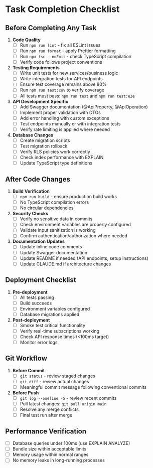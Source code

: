 # Task Completion Checklist

## Before Completing Any Task
1. **Code Quality**
   - [ ] Run `npm run lint` - fix all ESLint issues
   - [ ] Run `npm run format` - apply Prettier formatting
   - [ ] Run `npx tsc --noEmit` - check TypeScript compilation
   - [ ] Verify code follows project conventions

2. **Testing Requirements**  
   - [ ] Write unit tests for new services/business logic
   - [ ] Write integration tests for API endpoints
   - [ ] Ensure test coverage remains above 80%
   - [ ] Run `npm run test:cov` to verify coverage
   - [ ] All tests must pass: `npm run test` and `npm run test:e2e`

3. **API Development Specific**
   - [ ] Add Swagger documentation (@ApiProperty, @ApiOperation)
   - [ ] Implement proper validation with DTOs
   - [ ] Add error handling with custom exceptions
   - [ ] Test endpoints manually or with integration tests
   - [ ] Verify rate limiting is applied where needed

4. **Database Changes**
   - [ ] Create migration scripts
   - [ ] Test migration rollback
   - [ ] Verify RLS policies work correctly
   - [ ] Check index performance with EXPLAIN
   - [ ] Update TypeScript type definitions

## After Code Changes
1. **Build Verification**
   - [ ] `npm run build` - ensure production build works
   - [ ] No TypeScript compilation errors
   - [ ] No circular dependencies

2. **Security Checks**
   - [ ] Verify no sensitive data in commits
   - [ ] Check environment variables are properly configured
   - [ ] Validate input sanitization is working
   - [ ] Confirm authentication/authorization where needed

3. **Documentation Updates**
   - [ ] Update inline code comments
   - [ ] Update Swagger documentation
   - [ ] Update README if needed (API endpoints, setup instructions)
   - [ ] Update CLAUDE.md if architecture changes

## Deployment Checklist
1. **Pre-deployment**
   - [ ] All tests passing
   - [ ] Build succeeds
   - [ ] Environment variables configured
   - [ ] Database migrations applied

2. **Post-deployment**
   - [ ] Smoke test critical functionality
   - [ ] Verify real-time subscriptions working
   - [ ] Check API response times (<100ms target)
   - [ ] Monitor error logs

## Git Workflow
1. **Before Commit**
   - [ ] `git status` - review staged changes
   - [ ] `git diff` - review actual changes
   - [ ] Meaningful commit message following conventional commits

2. **Before Push**
   - [ ] `git log --oneline -5` - review recent commits
   - [ ] Pull latest changes: `git pull origin main`
   - [ ] Resolve any merge conflicts
   - [ ] Final test run after merge

## Performance Verification
- [ ] Database queries under 100ms (use EXPLAIN ANALYZE)
- [ ] Bundle size within acceptable limits
- [ ] Memory usage within normal ranges
- [ ] No memory leaks in long-running processes